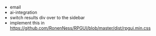 - email
- ai-integration
- switch results div over to the sidebar
- implement this in https://github.com/RonenNess/RPGUI/blob/master/dist/rpgui.min.css